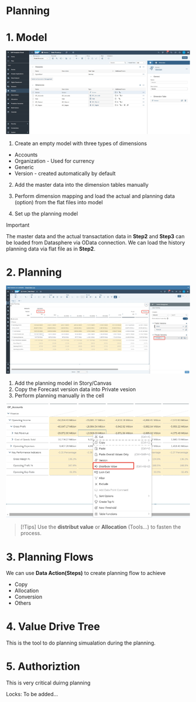 # Planning

# 1. Model

![alt text](/SAC/Planning/images/PM1.png)

1. Create an empty model with three types of dimensions

- Accounts
- Organization - Used for currency
- Generic
- Version - created automatically by default

2. Add the master data into the dimension tables manually

3. Perform dimension mapping and load the actual and planning data (option) from the flat files into model
   
4. Set up the planning model 

> [!Important]
> The master data and the actual transactation data in **Step2** and **Step3** can be loaded from Datasphere via OData connection. We can load the history planning data via flat file as in **Step2**.


# 2. Planning 
![alt text](/SAC/Planning/images/DP1.png)

1. Add the planning model in Story/Canvas
2. Copy the Forecast version data into Private vesion
3. Perform planning manually in the cell

![alt text](/SAC/Planning/images/DP2.png)

> [!Tips]
> Use the **distribut value** or **Allocation** (Tools...) to fasten the process.

# 3. Planning Flows
We can use **Data Action(Steps)** to create planning flow to achieve

- Copy
- Allocation
- Conversion
- Others

# 4. Value Drive Tree

This is the tool to do planning simualation during the planning.

# 5. Authoriztion

This is very critical duirng planning

Locks:
To be added...
